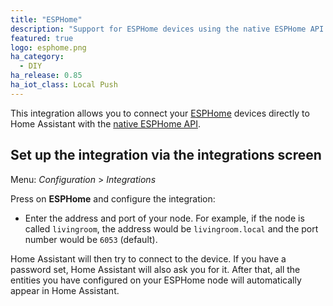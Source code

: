```yaml
---
title: "ESPHome"
description: "Support for ESPHome devices using the native ESPHome API."
featured: true
logo: esphome.png
ha_category:
  - DIY
ha_release: 0.85
ha_iot_class: Local Push
---
```


This integration allows you to connect your [ESPHome](https://esphome.io) devices directly to Home Assistant with the [native ESPHome API](https://esphome.io/components/api.html).

## Set up the integration via the integrations screen

Menu: *Configuration* > *Integrations*

Press on **ESPHome** and configure the integration:

* Enter the address and port of your node. For example, if the node is called `livingroom`, the address would be `livingroom.local` and the port number would be `6053` (default).

Home Assistant will then try to connect to the device. If you have a password set, Home Assistant will also ask you for it. After that, all the entities you have configured on your ESPHome node will automatically appear in Home Assistant.
